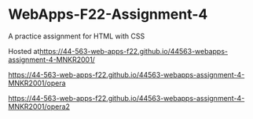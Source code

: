 # WebApps-F22-Assignment-4
A practice assignment for HTML with CSS

Hosted at<https://44-563-web-apps-f22.github.io/44563-webapps-assignment-4-MNKR2001/>

<https://44-563-web-apps-f22.github.io/44563-webapps-assignment-4-MNKR2001/opera>

<https://44-563-web-apps-f22.github.io/44563-webapps-assignment-4-MNKR2001/opera2>
